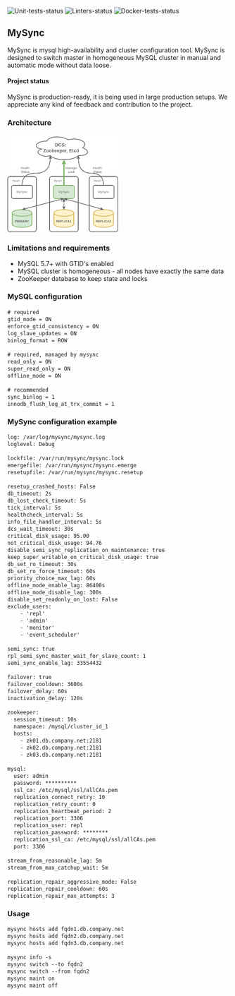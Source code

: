 ![Unit-tests-status](https://github.com/yandex/mysync/workflows/Unit%20tests/badge.svg)
![Linters-status](https://github.com/yandex/mysync/workflows/Linters/badge.svg)
![Docker-tests-status](https://github.com/yandex/mysync/workflows/Docker%20tests/badge.svg)

## MySync

MySync is mysql high-availability and cluster configuration tool.
MySync is designed to switch master in homogeneous MySQL cluster in manual and automatic mode without data loose.

#### Project status

MySync is production-ready, it is being used in large production setups. 
We appreciate any kind of feedback and contribution to the project.

### Architecture
    
<img src="mysync.arch.png" width="50%"/>

### Limitations and requirements

* MySQL 5.7+ with GTID's enabled
* MySQL cluster is homogeneous - all nodes have exactly the same data
* ZooKeeper database to keep state and locks

### MySQL configuration

```
# required
gtid_mode = ON
enforce_gtid_consistency = ON
log_slave_updates = ON
binlog_format = ROW

# required, managed by mysync
read_only = ON
super_read_only = ON
offline_mode = ON

# recommended
sync_binlog = 1
innodb_flush_log_at_trx_commit = 1

```

### MySync configuration example

```
log: /var/log/mysync/mysync.log
loglevel: Debug

lockfile: /var/run/mysync/mysync.lock
emergefile: /var/run/mysync/mysync.emerge
resetupfile: /var/run/mysync/mysync.resetup

resetup_crashed_hosts: False
db_timeout: 2s
db_lost_check_timeout: 5s
tick_interval: 5s
healthcheck_interval: 5s
info_file_handler_interval: 5s
dcs_wait_timeout: 30s
critical_disk_usage: 95.00
not_critical_disk_usage: 94.76
disable_semi_sync_replication_on_maintenance: true
keep_super_writable_on_critical_disk_usage: true
db_set_ro_timeout: 30s
db_set_ro_force_timeout: 60s
priority_choice_max_lag: 60s
offline_mode_enable_lag: 86400s
offline_mode_disable_lag: 300s
disable_set_readonly_on_lost: False
exclude_users:
    - 'repl'
    - 'admin'
    - 'monitor'
    - 'event_scheduler'

semi_sync: true
rpl_semi_sync_master_wait_for_slave_count: 1
semi_sync_enable_lag: 33554432

failover: true
failover_cooldown: 3600s
failover_delay: 60s
inactivation_delay: 120s

zookeeper:
  session_timeout: 10s
  namespace: /mysql/cluster_id_1
  hosts:
    - zk01.db.company.net:2181
    - zk02.db.company.net:2181
    - zk03.db.company.net:2181

mysql:
  user: admin
  password: **********
  ssl_ca: /etc/mysql/ssl/allCAs.pem
  replication_connect_retry: 10
  replication_retry_count: 0
  replication_heartbeat_period: 2
  replication_port: 3306
  replication_user: repl
  replication_password: ********
  replication_ssl_ca: /etc/mysql/ssl/allCAs.pem
  port: 3306

stream_from_reasonable_lag: 5m
stream_from_max_catchup_wait: 5m

replication_repair_aggressive_mode: False
replication_repair_cooldown: 60s
replication_repair_max_attempts: 3

```

### Usage

```
mysync hosts add fqdn1.db.company.net
mysync hosts add fqdn2.db.company.net
mysync hosts add fqdn3.db.company.net

mysync info -s
mysync switch --to fqdn2
mysync switch --from fqdn2
mysync maint on
mysync maint off
```


